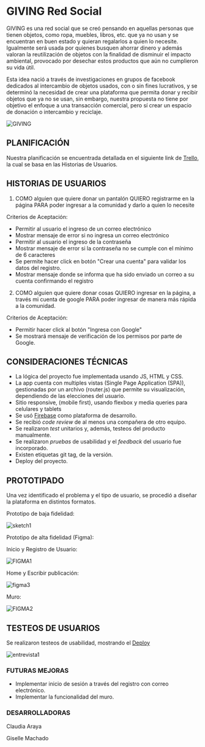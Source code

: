 # GIVING Red Social

GIVING es una red social que se creó pensando en aquellas personas que tienen objetos, como ropa, muebles, libros, etc. que ya no usan y se encuentran en buen estado y quieran regalarlos a quien lo necesite. Igualmente será usada por quienes busquen ahorrar dinero y además valoran la reutilización de objetos con la finalidad de disminuir el impacto ambiental, provocado por desechar estos productos que aún no cumplieron su vida útil. 

Esta idea nació a través de investigaciones en grupos de facebook dedicados al intercambio de objetos usados, con o sin fines lucrativos, y se determinó la necesidad de crear una plataforma que permita donar y recibir objetos que ya no se usan, sin embargo, nuestra propuesta no tiene por objetivo el enfoque a una transacción comercial, pero sí crear un espacio de donación o intercambio y reciclaje.

![GIVING](src/assets/img/GIVING.jpg)

## PLANIFICACIÓN

Nuestra planificación se encuentrada detallada en el siguiente link de [Trello](https://trello.com/b/szZa6Bxq/social-network), la cual se basa en las Historias de Usuarios.

## HISTORIAS DE USUARIOS

1) COMO alguien que quiere donar un pantalón QUIERO registrarme en la página PARA poder ingresar a la comunidad y darlo a quien lo necesite

Criterios de Aceptación:

*	Permitir al usuario el ingreso de un correo electrónico
*	Mostrar mensaje de error si no ingresa un correo electrónico
*	Permitir al usuario el ingreso de la contraseña
*	Mostrar mensaje de error si la contraseña no se cumple con el mínimo de 6 caracteres
*	Se permite hacer click en botón "Crear una cuenta" para validar los datos del registro.
*	Mostrar mensaje donde se informa que ha sido enviado un correo a su cuenta confirmando el registro

2) COMO alguien que quiere donar cosas QUIERO ingresar en la página, a través mi cuenta de google PARA poder ingresar de manera más rápida a la comunidad.

Criterios de Aceptación:

*	Permitir hacer click al botón "Ingresa con Google"
*	Se mostrará mensaje de verificación de los permisos por parte de Google.

## CONSIDERACIONES TÉCNICAS

* La lógica del proyecto fue implementada usando JS, HTML y CSS.
* La app cuenta con multiples vistas (Single Page Application (SPA)), gestionadas por un archivo (router.js) que permite su visualización, dependiendo de las elecciones del usuario.
* Sitio responsive, (mobile first), usando flexbox y media queries para celulares y tablets
* Se usó [Firebase](https://firebase.google.com/) como plataforma de desarrollo.
* Se recibió _code review_ de al menos una compañera de otro equipo.
* Se realizaron _test_ unitarios y, además, testeos del producto manualmente.
* Se realizaron  _pruebas_ de usabilidad y el _feedback_ del usuario fue incorporado.
* Existen etiquetas git tag, de la versión.
* Deploy del proyecto.

## PROTOTIPADO

Una vez identificado el problema y el tipo de usuario, se procedió a diseñar la plataforma en distintos formatos.

Prototipo de baja fidelidad:

![sketch1](src/assets/img/sketch1.jpg)

Prototipo de alta fidelidad (Figma):

Inicio y Registro de Usuario:

![FIGMA1](src/assets/img/FIGMA1.jpg)

Home y Escribir publicación:

![figma3](src/assets/img/figma3.jpg)

Muro:

![FIGMA2](src/assets/img/FIGMA2.jpg)


## TESTEOS DE USUARIOS

Se realizaron testeos de usabilidad, mostrando el [Deploy](https://gisellem22.github.io/SCL009-Social-Network/index.html)  


![entrevista1](src/assets/img/entrevista1.jpg)


### FUTURAS MEJORAS

* Implementar inicio de sesión a través del registro con correo electrónico.
* Implementar la funcionalidad del muro.

### DESARROLLADORAS

Claudia Araya

Giselle Machado